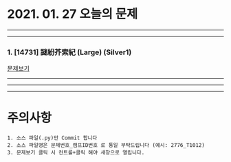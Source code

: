 # 2021. 01. 27 오늘의 문제
---
---

### 1. [14731] 謎紛芥索紀 (Large) (Silver1)
[문제보기](https://www.acmicpc.net/problem/14731)   
 
***

---
---
# 주의사항

~~~
1. 소스 파일(.py)만 Commit 합니다
2. 소스 파일명은 문제번호_캠프ID번호 로 통일 부탁드립니다 (예시: 2776_T1012)
3. 문제보기 클릭 시 컨트롤+클릭 해야 새창으로 열립니다.
~~~
